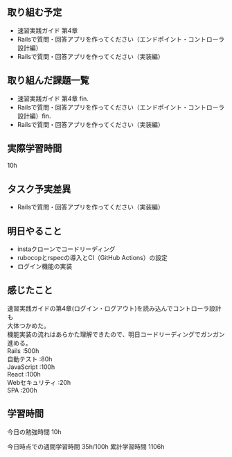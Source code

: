 ## 取り組む予定
- 速習実践ガイド 第4章
- Railsで質問・回答アプリを作ってください（エンドポイント・コントローラ設計編）
- Railsで質問・回答アプリを作ってください（実装編）


## 取り組んだ課題一覧
- 速習実践ガイド 第4章 fin.
- Railsで質問・回答アプリを作ってください（エンドポイント・コントローラ設計編）fin.
- Railsで質問・回答アプリを作ってください（実装編）

## 実際学習時間
10h

## タスク予実差異
- Railsで質問・回答アプリを作ってください（実装編）

## 明日やること
- instaクローンでコードリーディング
- rubocopとrspecの導入とCI（GitHub Actions）の設定
- ログイン機能の実装


## 感じたこと
速習実践ガイドの第4章(ログイン・ログアウト)を読み込んでコントローラ設計も<br>
大体つかめた。<br>
機能実装の流れはあらかた理解できたので、明日コードリーディングでガンガン進める。<br>
Rails :500h<br>
自動テスト :80h<br>
JavaScript :100h<br>
React :100h<br>
Webセキュリティ :20h<br>
SPA :200h


## 学習時間
今日の勉強時間 10h

今日時点での週間学習時間 35h/100h
累計学習時間 1106h